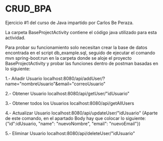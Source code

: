 # CRUD_BPA
Ejercicio #1 del curso de Java impartido por Carlos Be Peraza. 

La carpeta BaseProjectActivity contiene el código java utilizado para esta actividad.

Para probar su funcionamiento solo necesitan crear la base de datos encontrada en el script db_example.sql,
seguido de ejecutar el comando mvn spring-boot:run en la carpeta donde se aloje el proyecto BaseProjectActivity 
y probar las funciones dentro de postman basadas en lo siguiente:


1.- Añadir Usuario
localhost:8080/api/addUser/?name="nombreUsuario"&email="correoUsuario"

2.- Obtener Usuario
localhost:8080/api/getUser/"idUsuario"

3.- Obtener todos los Usuarios
localhost:8080/api/getAllUsers

4.- Actualizar Usuario
localhost:8080/api/updateUser/"idUsuario" 
(Aparte de este comando, en el apartado Body hay que colocar lo siguiente: 
{"id":idUsuario, "name": "nuevoNombre", "email": "nuevoEmail"})

5.- Eliminar Usuario
localhost:8080/api/deleteUser/"idUsuario"
